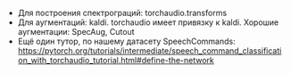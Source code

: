- Для построения спектрограций: torchaudio.transforms
- Для аугментаций: kaldi. torchaudio имеет привязку к kaldi. Хорошие аугментации: SpecAug, Cutout
- Ещё один тутор, по нашему датасету SpeechCommands: https://pytorch.org/tutorials/intermediate/speech_command_classification_with_torchaudio_tutorial.html#define-the-network